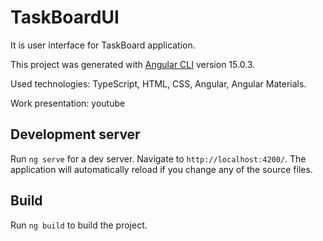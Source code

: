 # TaskBoardUI

It is user interface for TaskBoard application.

This project was generated with [Angular CLI](https://github.com/angular/angular-cli) version 15.0.3.
 
Used technologies: TypeScript, HTML, CSS, Angular, Angular Materials.

Work presentation: youtube

## Development server

Run `ng serve` for a dev server. Navigate to `http://localhost:4200/`. The application will automatically reload if you change any of the source files.
 
## Build

Run `ng build` to build the project.

  
